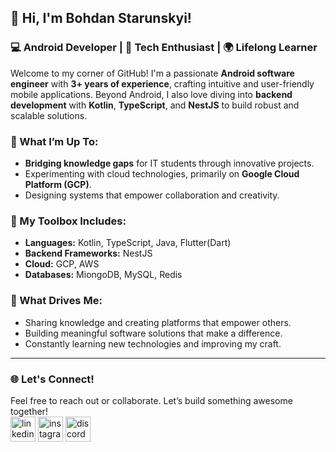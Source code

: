 ## 👋 Hi, I'm Bohdan Starunskyi!  

### 💻 Android Developer | 🚀 Tech Enthusiast | 🌍 Lifelong Learner  

Welcome to my corner of GitHub! I'm a passionate **Android software engineer** with **3+ years of experience**, crafting intuitive and user-friendly mobile applications. Beyond Android, I also love diving into **backend development** with **Kotlin**, **TypeScript**, and **NestJS** to build robust and scalable solutions.  

### 🌟 What I’m Up To:  
- **Bridging knowledge gaps** for IT students through innovative projects.  
- Experimenting with cloud technologies, primarily on **Google Cloud Platform (GCP)**.  
- Designing systems that empower collaboration and creativity.  

### 🔧 My Toolbox Includes:  
- **Languages:** Kotlin, TypeScript, Java, Flutter(Dart)
- **Backend Frameworks:** NestJS  
- **Cloud:** GCP, AWS
- **Databases:** MiongoDB, MySQL, Redis

### 🎯 What Drives Me:  
- Sharing knowledge and creating platforms that empower others.  
- Building meaningful software solutions that make a difference.  
- Constantly learning new technologies and improving my craft.  

---

### 🌐 Let's Connect!  
Feel free to reach out or collaborate. Let’s build something awesome together!  
<a href="https://www.linkedin.com/in/bohdan-starunskyi-93bb09215/" target="blank"><img align="center" src="https://cdn-icons-png.flaticon.com/512/3536/3536505.png" alt="linkedin" height="40" width="40" /></a>
<a href="https://www.instagram.com/bohdanstarunskyi/" target="blank"><img align="center" src="https://cdn-icons-png.flaticon.com/512/2111/2111463.png" alt="instagram" height="40" width="40" /></a>
<a href="https://discord.com/users/5943" target="blank"><img align="center" src="https://cdn-icons-png.flaticon.com/512/2504/2504896.png" alt="discord" height="40" width="40" /></a>  
